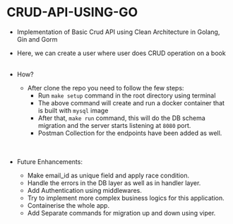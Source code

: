 # CRUD-API-USING-GO

- Implementation of Basic Crud API using Clean Architecture in Golang, Gin and Gorm
- Here, we can create a user where user does CRUD operation on a book<br><br>

- How?
    - After clone the repo you need to follow the few steps:
        - Run `make setup` command in the root directory using terminal
        - The above command will create and run a docker container that is built with `mysql` image
        - After that, `make run` command, this will do the DB schema migration and the server starts listening at `8080` port.
        - Postman Collection for the endpoints have been added as well.<br><br><br>
    
- Future Enhancements:
    - Make email_id as unique field and apply race condition.
    - Handle the errors in the DB layer as well as in handler layer.
    - Add Authentication using middlewares.
    - Try to implement more complex business logics for this application.
    - Containerise the whole app.
    - Add Separate commands for migration up and down using viper.